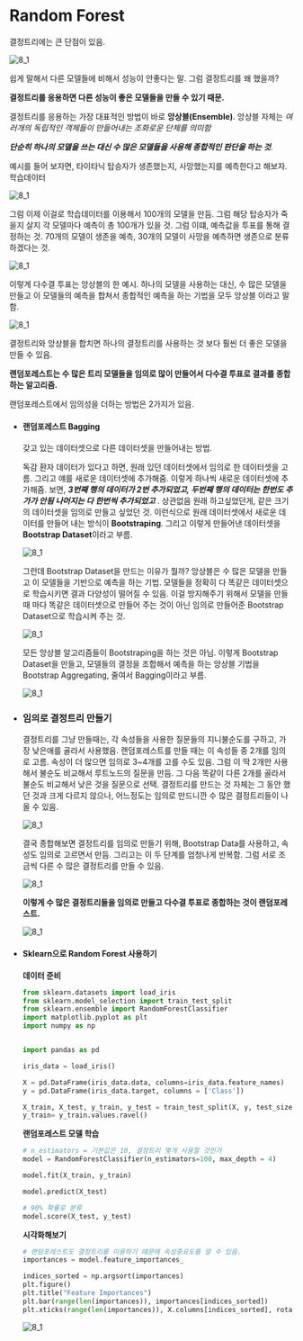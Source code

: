 # Random Forest

결정트리에는 큰 단점이 있음. 

![8_1](./resources/8_1.png)

쉽게 말해서 다른 모델들에 비해서 성능이 안좋다는 말. 그럼 결정트리를 왜 했을까?

**결정트리를 응용하면 다른 성능이 좋은 모델들을 만들 수 있기 때문.**

결정트리를 응용하는 가장 대표적인 방법이 바로 **앙상블(Ensemble)**. 앙상블 자체는 *여러개의 독립적인 객체들이 만들어내는 조화로운 단체를 의미함* 

***단순히 하나의 모델을 쓰는 대신 수 많은 모델들을 사용해 종합적인 판단을 하는 것***.

예시를 들어 보자면, 타이타닉 탑승자가 생존했는지, 사망했는지를 예측한다고 해보자. 학습데이터

![8_1](./resources/8_2.png)

그럼 이제 이걸로 학습데이터를 이용해서 100개의 모델을 만듬. 그럼 해당 탑승자가 죽을지 살지 각 모델마다 예측이 총 100개가 있을 것. 그럼 이떄, 예측값을 투표를 통해 결정하는 것. 70개의 모델이 생존을 예측, 30개의 모델이 사망을 예측하면 생존으로 분류하겠다는 것. 

![8_1](./resources/8_3.png)

이렇게 다수결 투표는 앙상블의 한 예시. 하나의 모델을 사용하는 대신, 수 많은 모델을 만들고 이 모델들의 예측을 합쳐서 종합적인 예측을 하는 기법을 모두 앙상블 이라고 말함. 

![8_1](./resources/8_4.png)

결정트리와 앙상블을 합치면 하나의 결정트리를 사용하는 것 보다 훨씬 더 좋은 모델을 만들 수 있음. 



**랜덤포레스트는 수 많은 트리 모델들을 임의로 많이 만들어서 다수결 투표로 결과를 종합하는 알고리즘.** 

랜덤포레스트에서 임의성을 더하는 방법은 2가지가 있음. 

- #### 랜덤포레스트 Bagging

  갖고 있는 데이터셋으로 다른 데이터셋을 만들어내는 방법. 

  독감 환자 데이터가 있다고 하면, 원래 있던 데이터셋에서 임의로 한 데이터셋을 고름. 그리고 얘를 새로운 데이터셋에 추가해줌. 이렇게 하나씩 새로운 데이터셋에 추가해줌. 보면, ***3번째 행의 데이터가 2번 추가되었고, 두번째 행의 데이터는 한번도 추가가 안됨 나머지는 다 한번씩 추가되었고*** . 상관없음 원래 하고싶었던게, 같은 크기의 데이터셋을 임의로 만들고 싶었던 것. 이런식으로 원래 데이터셋에서 새로운 데이터를 만들어 내는 방식이 **Bootstraping**. 그리고 이렇게 만들어낸 데이터셋을 **Bootstrap Dataset**이라고 부름. 

  ![8_1](./resources/8_5.png)

  그런데 Bootstrap Dataset을 만드는 이유가 뭘까? 앙상블은 수 많은 모델을 만들고 이 모델들을 기반으로 예측을 하는 기법. 모델들을 정확히 다 똑같은 데이터셋으로 학습시키면 결과 다양성이 떨어질 수 있음. 이걸 방지해주기 위해서 모델을 만들 때 마다 똑같은 데이터셋으로 만들어 주는 것이 아닌 임의로 만들어준 Bootstrap Dataset으로 학습시켜 주는 것. 

  ![8_1](./resources/8_6.png)

  모든 앙상블 알고리즘들이 Bootstraping을 하는 것은 아님. 이렇게 Bootstrap Dataset을 만들고, 모델들의 결정을 조합해서 예측을 하는 앙상블 기법을 Bootstrap Aggregating, 줄여서 Bagging이라고 부름. 

  ![8_1](./resources/8_7.png)



- ###  임의로 결정트리 만들기

  결정트리를 그냥 만들때는, 각 속성들을 사용한 질문들의 지니불순도를 구하고, 가장 낮은애를 골라서 사용했음. 랜덤포레스트를 만들 때는 이 속성들 중 2개를 임의로 고름. 속성이 더 많으면 임의로 3~4개를 고를 수도 있음. 그럼 이 딱 2개만 사용해서 불순도 비교해서 루트노드의 질문을 만듬. 그 다음 똑같이 다른 2개를 골라서 불순도 비교해서 낮은 것을 질문으로 선택. 결정트리를 만드는 것 자체는 그 동안 했던 것과 크게 다르지 않으나, 어느정도는 임의로 만드니깐 수 많은 결정트리들이 나올 수 있음. 

  ![8_1](./resources/8_8.png)

  결국 종합해보면 결정트리를 임의로 만들기 위해,  Bootstrap Data를 사용하고, 속성도 임의로 고르면서 만듬. 그리고는 이 두 단계를 엄청나게 반복함. 그럼 서로 조금씩 다른 수 많은 결정트리를 만들 수 있음. 

  ![8_1](./resources/8_9.png)

  **이렇게 수 많은 결정트리들을 임의로 만들고 다수결 투표로 종합하는 것이 랜덤포레스트.** 

  ![8_1](./resources/8_10.png)



- #### Sklearn으로 Random Forest 사용하기

  **데이터 준비**

  ```python
  from sklearn.datasets import load_iris
  from sklearn.model_selection import train_test_split
  from sklearn.ensemble import RandomForestClassifier
  import matplotlib.pyplot as plt
  import numpy as np
  
  
  import pandas as pd
  
  iris_data = load_iris()
  
  X = pd.DataFrame(iris_data.data, columns=iris_data.feature_names)
  y = pd.DataFrame(iris_data.target, columns = ['Class'])
  
  X_train, X_test, y_train, y_test = train_test_split(X, y, test_size=0.2, random_state=5)
  y_train= y_train.values.ravel()
  ```

  **랜덤포레스트 모델 학습**

  ```python
  # n_estimators = 기본값은 10, 결정트리 몇개 사용할 것인가
  model = RandomForestClassifier(n_estimators=100, max_depth = 4)
  
  model.fit(X_train, y_train)
  
  model.predict(X_test)
  
  # 90% 확률로 분류
  model.score(X_test, y_test)
  ```

  **시각화해보기**

  ```python
  # 랜덤포레스트도 결정트리를 이용하기 떄문에 속성중요도를 알 수 있음. 
  importances = model.feature_importances_
  
  indices_sorted = np.argsort(importances)
  plt.figure()
  plt.title("Feature Importances")
  plt.bar(range(len(importances)), importances[indices_sorted])
  plt.xticks(range(len(importances)), X.columns[indices_sorted], rotation = 90)
  ```

  ![8_1](./resources/8_11.png)